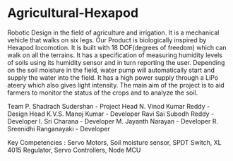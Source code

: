 # Agricultural-Hexapod
Robotic Design in the field of agriculture and irrigation.
It is a mechanical vehicle that walks on six legs. Our Product is biologically inspired by Hexapod locomotion. It is built with 18 DOF(degrees of freedom) which can walk on all the terrains. It has a specification of measuring humidity levels of soils using its humidity sensor and in turn reporting the user. Depending on the soil moisture in the field, water pump will automatically start and supply the water into  the field. It has a high power supply through a LiPo ateery which also gives light intensity.
The main aim of the project is to aid farmers to monitor the status of the crops and to analyze the soil.

Team
P. Shadrach Sudershan - Project Head
N. Vinod Kumar Reddy - Design Head
K.V.S. Manoj Kumar - Developer
Ravi Sai Subodh Reddy - Developer
I. Sri Charana - Developer
M. Jayanth Narayan - Developer
R. Sreenidhi Ranganayaki - Developer

Key Competencies : Servo Motors, Soil moisture sensor, SPDT Switch, XL 4015 Regulator, Servo Controllers, Node MCU
